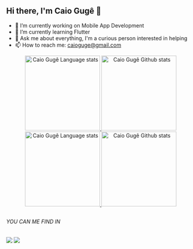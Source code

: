 ## Hi there, I'm Caio Gugê 👋

- 🔭 I’m currently working on Mobile App Development
- 🌱 I’m currently learning Flutter
- 💬 Ask me about everything, I'm a curious person interested in helping
- 📫 How to reach me: caioguge@gmail.com

<div align="center"> 
<a href="https://github.com/anuraghazra/github-readme-stats#gh-light-mode-only">
<img height=200 src="https://github-readme-stats-git-masterrstaa-rickstaa.vercel.app/api/top-langs/?username=caioguge&layout=compact&langs_count=10&hide_border=true&include_orgs=true&theme=dark&bg_color=000000#gh-light-mode-only" alt="Caio Gugê Language stats" />
</a>
<a href="https://github.com/anuraghazra/github-readme-stats#gh-light-mode-only">
<img height=200 src="https://github-readme-stats-git-masterrstaa-rickstaa.vercel.app/api?username=caioguge&show_icons=true&count_private=true&line_height=28&hide_border=true&card_width=400&include_all_commits=true&include_orgs=true&exclude_repo=github-readme-stats&theme=dark&bg_color=000000#gh-light-mode-only" alt="Caio Gugê Github stats" />
</a>
</div>

<!-- Dark Mode -->
<div align="center"> 
<a href="https://github.com/anuraghazra/github-readme-stats#gh-dark-mode-only">
<img height=200 src="https://github-readme-stats-git-masterrstaa-rickstaa.vercel.app/api/top-langs/?username=caioguge&layout=compact&langs_count=10&hide_border=true&include_orgs=true&theme=dark&bg_color=000000#gh-dark-mode-only" alt="Caio Gugê Language stats" />
</a>
<a href="https://github.com/anuraghazra/github-readme-stats#gh-dark-mode-only">
<img height=200 src="https://github-readme-stats-git-masterrstaa-rickstaa.vercel.app/api?username=caioguge&show_icons=true&count_private=true&line_height=28&hide_border=true&card_width=400&include_all_commits=true&include_orgs=true&exclude_repo=github-readme-stats&theme=dark&bg_color=000000#gh-dark-mode-only" alt="Caio Gugê Github stats" />
</a>
</div>

##

###### YOU CAN ME FIND IN

<div>
 <a href="https://www.linkedin.com/in/caioguge/" target="_blank"><img src="https://img.shields.io/badge/-LinkedIn-%230077B5?style=for-the-badge&logo=linkedin&logoColor=white"></a> 
  <a href = "mailto:caioguge@gmail.com" target="_blank"><img src="https://img.shields.io/badge/-Gmail-%23333?style=for-the-badge&logo=gmail&logoColor=white" ></a>
</div>
